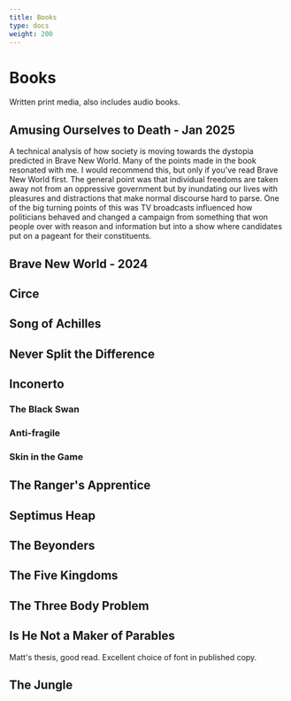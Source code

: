 ```yaml
---
title: Books
type: docs
weight: 200
---
```

# Books
Written print media, also includes audio books.

## Amusing Ourselves to Death - Jan 2025
A technical analysis of how society is moving towards the dystopia predicted in Brave New World. Many of the points made in the book resonated with me. I would recommend this, but only if you've read Brave New World first. The general point was that individual freedoms are taken away not from an oppressive government but by inundating our lives with pleasures and distractions that make normal discourse hard to parse. One of the big turning points of this was TV broadcasts influenced how politicians behaved and changed a campaign from something that won people over with reason and information but into a show where candidates put on a pageant for their constituents.

## Brave New World - 2024

## Circe

## Song of Achilles

## Never Split the Difference

## Inconerto
### The Black Swan
### Anti-fragile
### Skin in the Game

## The Ranger's Apprentice

## Septimus Heap

## The Beyonders

## The Five Kingdoms

## The Three Body Problem

## Is He Not a Maker of Parables
Matt's thesis, good read. Excellent choice of font in published copy.

## The Jungle